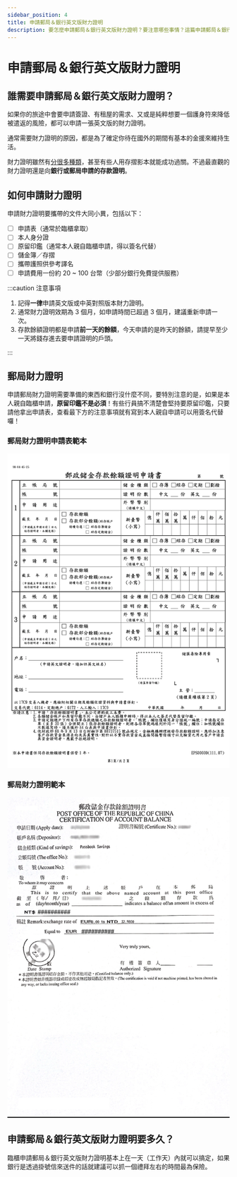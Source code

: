 ```yaml
---
sidebar_position: 4
title: 申請郵局＆銀行英文版財力證明
description: 要怎麼申請郵局＆銀行英文版財力證明？要注意哪些事情？這篇申請郵局＆銀行英文版財力證明全都有！
---
```


# 申請郵局＆銀行英文版財力證明

## 誰需要申請郵局＆銀行英文版財力證明？

如果你的旅途中會要申請簽證、有租屋的需求、又或是純粹想要一個護身符來降低被遣返的風險，都可以申請一張英文版的財力證明。

通常需要財力證明的原因，都是為了確定你待在國外的期間有基本的金援來維持生活。

財力證明雖然有[分很多種類](https://rich01.com/how-apply-financial-power-proof-tw/)，甚至有些人用存摺影本就能成功過關。不過最直觀的財力證明還是向**銀行或郵局申請的存款證明**。

## 如何申請財力證明

申請財力證明要攜帶的文件大同小異，包括以下：
- [ ] 申請表（通常於臨櫃拿取）
- [ ] 本人身分證
- [ ] 原留印鑑（通常本人親自臨櫃申請，得以簽名代替）
- [ ] 儲金簿／存摺
- [ ] 攜帶護照供參考譯名
- [ ] 申請費用一份約 20 ~ 100 台幣（少部分銀行免費提供服務）

:::caution 注意事項

1. 記得**一律**申請英文版或中英對照版本財力證明。
2. 通常財力證明效期為 3 個月，如申請時間已超過 3 個月，建議重新申請一次。
3. 存款餘額證明都是申請**前一天的餘額**，今天申請的是昨天的餘額，請提早至少一天將錢存進去要申請證明的戶頭。

:::

## 郵局財力證明

申請郵局財力證明需要準備的東西和銀行沒什麼不同，要特別注意的是，如果是本人親自臨櫃申請，**原留印鑑不是必須**！有些行員搞不清楚會堅持要原留印鑑，只要請他拿出申請表，查看最下方的注意事項就有寫到本人親自申請可以用簽名代替囉！

### 郵局財力證明申請表範本

![郵局財力證明申請表範本](./郵政儲金存款餘額證明申請書.webp)

### 郵局財力證明範本

![郵局財力證明範本](./post-office-proof-of-savings.webp)

## 申請郵局＆銀行英文版財力證明要多久？

臨櫃申請郵局＆銀行英文版財力證明基本上在一天（工作天）內就可以搞定，如果銀行是透過掛號信來送件的話就建議可以抓一個禮拜左右的時間最為保險。